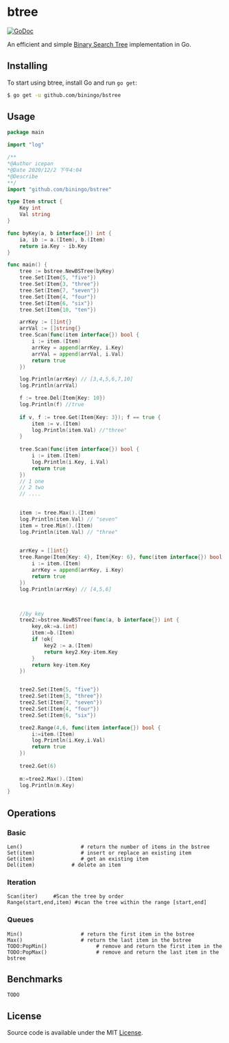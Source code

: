 # btree

[![GoDoc](https://godoc.org/github.com/biningo/bstree?status.svg)](https://godoc.org/github.com/biningo/bstree)

An efficient and simple [Binary Search Tree](https://pkg.go.dev/github.com/biningo/bstree) implementation in Go. 

## Installing

To start using btree, install Go and run `go get`:

```sh
$ go get -u github.com/biningo/bstree
```

## Usage

```go
package main

import "log"

/**
*@Author icepan
*@Date 2020/12/2 下午4:04
*@Describe
**/
import "github.com/biningo/bstree"

type Item struct {
	Key int
	Val string
}

func byKey(a, b interface{}) int {
	ia, ib := a.(Item), b.(Item)
	return ia.Key - ib.Key
}

func main() {
	tree := bstree.NewBSTree(byKey)
	tree.Set(Item{5, "five"})
	tree.Set(Item{3, "three"})
	tree.Set(Item{7, "seven"})
	tree.Set(Item{4, "four"})
	tree.Set(Item{6, "six"})
	tree.Set(Item{10, "ten"})

	arrKey := []int{}
	arrVal := []string{}
	tree.Scan(func(item interface{}) bool {
		i := item.(Item)
		arrKey = append(arrKey, i.Key)
		arrVal = append(arrVal, i.Val)
		return true
	})

	log.Println(arrKey) // [3,4,5,6,7,10]
	log.Println(arrVal)

	f := tree.Del(Item{Key: 10})
	log.Println(f) //true
    
	if v, f := tree.Get(Item{Key: 3}); f == true {
		item := v.(Item)
		log.Println(item.Val) //"three"
	}
    
	tree.Scan(func(item interface{}) bool {
		i := item.(Item)
		log.Println(i.Key, i.Val)
		return true
	})
    // 1 one
    // 2 two
    // ....
    

	item := tree.Max().(Item)
	log.Println(item.Val) // "seven"
	item = tree.Min().(Item)
	log.Println(item.Val) // "three"

    
	arrKey = []int{}
	tree.Range(Item{Key: 4}, Item{Key: 6}, func(item interface{}) bool {
		i := item.(Item)
		arrKey = append(arrKey, i.Key)
		return true
	})
	log.Println(arrKey) // [4,5,6]



	//by key
	tree2:=bstree.NewBSTree(func(a, b interface{}) int {
		key,ok:=a.(int)
		item:=b.(Item)
		if !ok{
			key2 := a.(Item)
			return key2.Key-item.Key
		}
		return key-item.Key
	})


	tree2.Set(Item{5, "five"})
	tree2.Set(Item{3, "three"})
	tree2.Set(Item{7, "seven"})
	tree2.Set(Item{4, "four"})
	tree2.Set(Item{6, "six"})

	tree2.Range(4,6, func(item interface{}) bool {
		i:=item.(Item)
		log.Println(i.Key,i.Val)
		return true
	})
    
    tree2.Get(6)
    
	m:=tree2.Max().(Item)
	log.Println(m.Key)
}

```

## Operations

### Basic

```
Len()                   # return the number of items in the bstree
Set(item)               # insert or replace an existing item
Get(item)               # get an existing item
Del(item)            # delete an item
```

### Iteration

```
Scan(iter)     #Scan the tree by order
Range(start,end,item) #scan the tree within the range [start,end]
```

### Queues

```
Min()                   # return the first item in the bstree
Max()                   # return the last item in the bstree
TODO:PopMin()                # remove and return the first item in the TODO:PopMax()                # remove and return the last item in the bstree
```
## Benchmarks

```b
TODO
```

## License

Source code is available under the MIT [License](/LICENSE).
